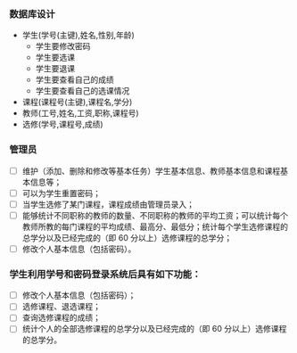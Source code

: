 ### 数据库设计

- 学生(学号(主键),姓名,性别,年龄)
  - 学生要修改密码
  - 学生要选课
  - 学生要退课
  - 学生要查看自己的成绩
  - 学生要查看自己的选课情况
- 课程(课程号(主键),课程名,学分)
- 教师(工号,姓名,工资,职称,课程号)
- 选修(学号,课程号,成绩)

### 管理员

- [ ] 维护（添加、删除和修改等基本任务）学生基本信息、教师基本信息和课程基本信息等；
- [ ] 可以为学生重置密码；
- [ ] 当学生选修了某门课程，课程成绩由管理员录入；
- [ ] 能够统计不同职称的教师的数量、不同职称的教师的平均工资；可以统计每个教师所教的每门课程的平均成绩、最高分、最低分；统计每个学生选修课程的总学分以及已经完成的（即 60 分以上）选修课程的总学分；
- [ ] 修改个人基本信息（包括密码）。

### 学生利用学号和密码登录系统后具有如下功能：

- [ ] 修改个人基本信息（包括密码）；
- [ ] 选修课程、退选课程；
- [ ] 查询选修课程的成绩；
- [ ] 统计个人的全部选修课程的总学分以及已经完成的（即 60 分以上）选修课程的总学分。

